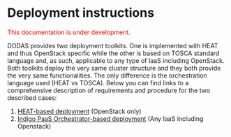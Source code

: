 # Deployment instructions
<span style="color:red"> This documentation is under development. </span>

DODAS provides two deployment toolkits. One is implemented with HEAT and thus OpenStack specific while the other is based on TOSCA standard language and, as such, applicable to any type of IaaS including OpenStack.
Both toolkits deploy the very same cluster structure and they both provide the very same functionalities. The only difference is the orchestration language used (HEAT vs TOSCA). Below you can find links to a comprehensive description of requirements and procedure for the two described cases:
1. [HEAT-based deployment](HEAT.md) (OpenStack only)
2. [Indigo PaaS Orchestrator-based deployment](IM.md) (Any IaaS including Openstack) 

